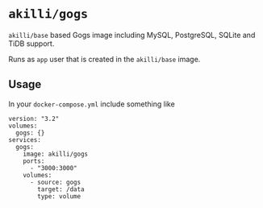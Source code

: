 # `akilli/gogs`

`akilli/base` based Gogs image including MySQL, PostgreSQL, SQLite and TiDB support. 

Runs as `app` user that is created in the `akilli/base` image.

## Usage

In your `docker-compose.yml` include something like

    version: "3.2"
    volumes:
      gogs: {}
    services:
      gogs:
        image: akilli/gogs
        ports:
          - "3000:3000"
        volumes:
          - source: gogs
            target: /data
            type: volume
